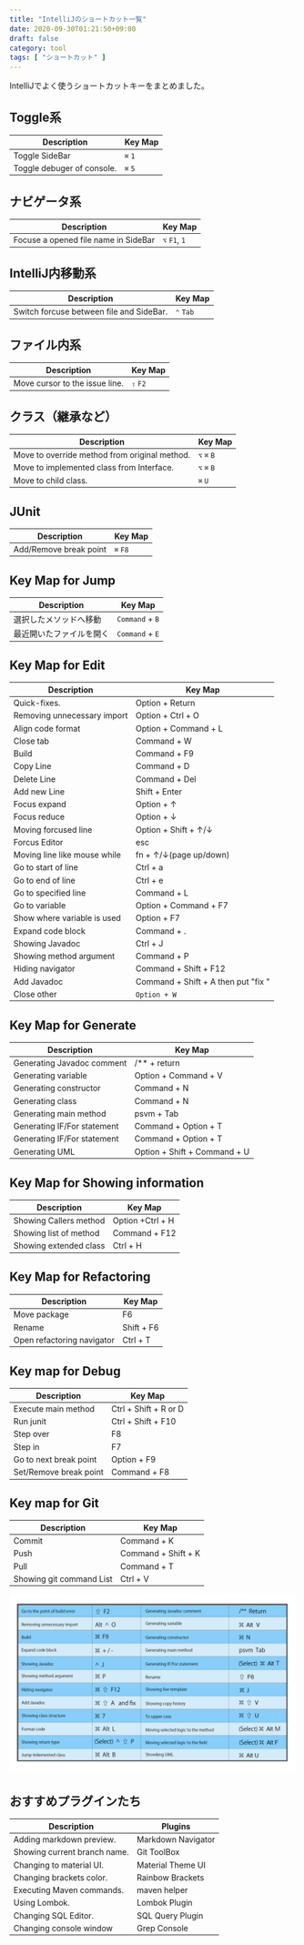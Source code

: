 ```yaml
---
title: "IntelliJのショートカット一覧"
date: 2020-09-30T01:21:50+09:00
draft: false
category: tool
tags: [ "ショートカット" ]
---
```


IntelliJでよく使うショートカットキーをまとめました。  
<!--more-->

## Toggle系

| Description                | Key Map |
| -------------------------- | ------- |
| Toggle SideBar             | `⌘` `1` |
| Toggle debuger of console. | `⌘` `5` |

## ナビゲータ系

| Description                          | Key Map       |
| ------------------------------------ | ------------- |
| Focuse a opened file name in SideBar | `⌥` `F1`, `1` |

## IntelliJ内移動系

| Description                              | Key Map   |
| ---------------------------------------- | --------- |
| Switch forcuse between file and SideBar. | `⌃` `Tab` |

## ファイル内系

| Description              | Key Map  |
| ------------------------ | -------- |
| Move cursor to the issue line. | `⇧` `F2` |

## クラス（継承など）

| Description                                   | Key Map     |
| --------------------------------------------- | ----------- |
| Move to override method from original method. | `⌥` `⌘` `B` |
| Move to implemented class from Interface.     | `⌥` `⌘` `B` |
| Move to child class.                          | `⌘` `U`     |

## JUnit

| Description            | Key Map  |
| ---------------------- | -------- |
| Add/Remove break point | `⌘` `F8` |

## Key Map for Jump

| Description  | Key Map         |
| ------------ | --------------- |
| 選択したメソッドへ移動  | `Command` + `B` |
| 最近開いたファイルを開く | `Command` + `E` |

## Key Map for Edit

| Description                  | Key Map                             |
| ---------------------------- | ----------------------------------- |
| Quick-fixes.                 | Option + Return                     |
| Removing unnecessary import  | Option + Ctrl + O                   |
| Align code format            | Option + Command + L                |
| Close tab                    | Command + W                         |
| Build                        | Command + F9                        |
| Copy Line                    | Command + D                         |
| Delete Line                  | Command + Del                       |
| Add new Line                 | Shift + Enter                       |
| Focus expand                 | Option + ↑                          |
| Focus reduce                 | Option + ↓                          |
| Moving forcused line         | Option + Shift + ↑/↓                |
| Forcus Editor                | esc                                 |
| Moving line like mouse while | fn + ↑/↓(page up/down)              |
| Go to start of line          | Ctrl + a                            |
| Go to end of line            | Ctrl + e                            |
| Go to specified line         | Command + L                         |
| Go to variable               | Option + Command + F7               |
| Show where variable is used  | Option + F7                         |
| Expand code block            | Command + .                         |
| Showing Javadoc              | Ctrl + J                            |
| Showing method argument      | Command + P                         |
| Hiding navigator             | Command + Shift + F12               |
| Add Javadoc                  | Command + Shift + A then put "fix " |
| Close other                  | `Option + W`                        |


## Key Map for Generate

| Description                 | Key Map                      |
| --------------------------- | ---------------------------- |
| Generating Javadoc comment  | /** + return                 |
| Generating variable         | Option + Command + V         |
| Generating constructor      | Command + N                  |
| Generating class            | Command + N                  |
| Generating main method      | psvm + Tab                   |
| Generating IF/For statement | Command + Option + T         |
| Generating IF/For statement | Command + Option + T         |
| Generating UML              | Option + Shift + Command + U |


## Key Map for Showing information

| Description            | Key Map          |
| ---------------------- | ---------------- |
| Showing Callers method | Option +Ctrl + H |
| Showing list of method | Command + F12    |
| Showing extended class | Ctrl + H         |


## Key Map for Refactoring

| Description                | Key Map    |
| -------------------------- | ---------- |
| Move package               | F6         |
| Rename                     | Shift + F6 |
| Open refactoring navigator | Ctrl + T   |

## Key map for Debug

| Description            | Key Map               |
| ---------------------- | --------------------- |
| Execute main method    | Ctrl + Shift + R or D |
| Run junit              | Ctrl + Shift + F10    |
| Step over              | F8                    |
| Step in                | F7                    |
| Go to next break point | Option + F9           |
| Set/Remove break point | Command + F8          |

## Key map for Git

| Description              | Key Map             |
| ------------------------ | ------------------- |
| Commit                   | Command + K         |
| Push                     | Command + Shift + K |
| Pull                     | Command + T         |
| Showing git command List | Ctrl + V            |

![](./img/intellij-shortcut-key.png)  


## おすすめプラグインたち

| Description                  | Plugins            |
| ---------------------------- | ------------------ |
| Adding markdown preview.     | Markdown Navigator |
| Showing current branch name. | Git ToolBox        |
| Changing to material UI.     | Material Theme UI  |
| Changing brackets color.     | Rainbow Brackets   |
| Executing Maven commands.    | maven helper       |
| Using Lombok.                | Lombok Plugin      |
| Changing SQL Editor.         | SQL Query Plugin   |
| Changing console window      | Grep Console       |

